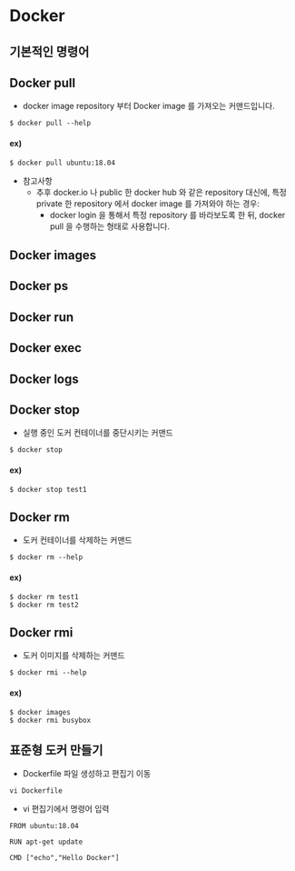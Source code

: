 Docker
=============

기본적인 명령어
-------------
## Docker pull
* docker image repository 부터 Docker image 를 가져오는 커맨드입니다.
```shell
$ docker pull --help
```
#### ex)
```shell
$ docker pull ubuntu:18.04
```
* 참고사항
  * 추후 docker.io 나 public 한 docker hub 와 같은 repository 대신에, 특정 private 한 repository 에서 docker image 를 가져와야 하는 경우:
     * docker login 을 통해서 특정 repository 를 바라보도록 한 뒤, docker pull 을 수행하는 형태로 사용합니다.
   
## Docker images

## Docker ps

## Docker run

## Docker exec

## Docker logs

## Docker stop
* 실행 중인 도커 컨테이너를 중단시키는 커맨드
```shell
$ docker stop
```
#### ex)
```shell
$ docker stop test1
```
## Docker rm
* 도커 컨테이너를 삭제하는 커맨드
```shell
$ docker rm --help
```
#### ex)
```shell
$ docker rm test1
$ docker rm test2
```
## Docker rmi
* 도커 이미지를 삭제하는 커맨드
```
$ docker rmi --help
```
#### ex)
```shell
$ docker images 
$ docker rmi busybox
```



표준형 도커 만들기
------------------
* Dockerfile 파일 생성하고 편집기 이동
```
vi Dockerfile
```
* vi 편집기에서 명령어 입력
```
FROM ubuntu:18.04

RUN apt-get update

CMD ["echo","Hello Docker"]
```
